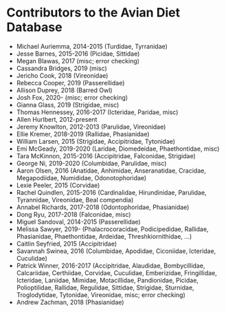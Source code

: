 Contributors to the Avian Diet Database
=======================================

* Michael Auriemma, 2014-2015  (Turdidae, Tyrranidae)  
* Jesse Barnes, 2015-2016  (Picidae, Sittidae)  
* Megan Blawas, 2017 (misc; error checking) 
* Cassandra Bridges, 2019 (misc)  
* Jericho Cook, 2018 (Vireonidae)  
* Rebecca Cooper, 2019 (Passerellidae)  
* Allison Duprey, 2018 (Barred Owl)  
* Josh Fox, 2020- (misc; error checking)  
* Gianna Glass, 2019 (Strigidae, misc)  
* Thomas Hennessey, 2016-2017 (Icteridae, Paridae, misc)  
* Allen Hurlbert, 2012-present  
* Jeremy Knowlton, 2012-2013 (Parulidae, Vireonidae)  
* Ellie Kremer, 2018-2019 (Rallidae, Phasianidae)  
* William Larsen, 2015 (Strigidae, Accipitridae, Tytonidae)  
* Emi McGeady, 2019-2020 (Laridae, Diomedeidae, Phaethontidae, misc)  
* Tara McKinnon, 2015-2016 (Accipitridae, Falconidae, Strigidae)  
* George Ni, 2019-2020 (Columbidae, Parulidae, misc)  
* Aaron Olsen, 2016 (Anatidae, Anhimidae, Anseranatidae, Cracidae, Megapodiidae, Numididae, Odonotophoridae)  
* Lexie Peeler, 2015  (Corvidae)  
* Rachel Quindlen, 2015-2016 (Cardinalidae, Hirundinidae, Parulidae, Tyrannidae, Vireonidae, Beal compendia)  
* Annabel Richards, 2017-2018 (Odontophoridae, Phasianidae)  
* Dong Ryu, 2017-2018 (Falconidae, misc)  
* Miguel Sandoval, 2014-2015  (Passerellidae)  
* Melissa Sawyer, 2019- (Phalacrocoracidae, Podicipedidae, Rallidae, Phasianidae, Phaethontidae, Ardeidae, Threshkiornithidae, ...)  
* Caitlin Seyfried, 2015  (Accipitridae)  
* Savannah Swinea, 2016 (Columbidae, Apodidae, Ciconiidae, Icteridae, Cuculidae)  
* Patrick Winner, 2016-2017 (Accipitridae, Alaudidae, Bombycillidae, Calcariidae, Certhiidae, Corvidae, Cuculidae, Emberizidae, Fringillidae, Icteridae, Laniidae, Mimidae, Motacillidae, Pandionidae, Picidae, Polioptilidae, Rallidae, Regulidae, Sittidae, Strigidae, Sturnidae, Troglodytidae, Tytonidae, Vireonidae, misc; error checking)  
* Andrew Zachman, 2018 (Phasianidae)  

